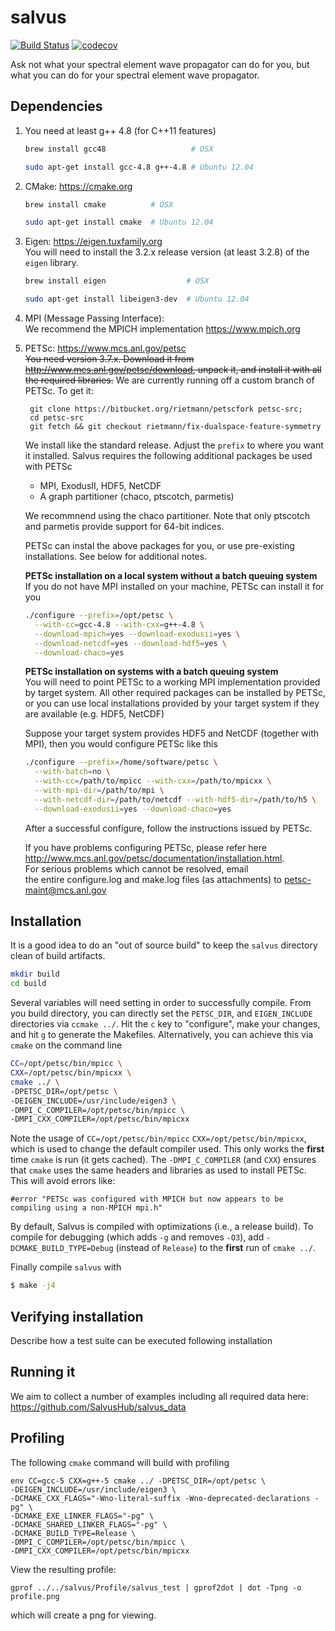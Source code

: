 # salvus
[![Build Status](https://travis-ci.org/SalvusHub/salvus.svg?branch=master)](https://travis-ci.org/SalvusHub/salvus)
[![codecov](https://codecov.io/gh/SalvusHub/salvus/branch/master/graph/badge.svg)](https://codecov.io/gh/SalvusHub/salvus)



Ask not what your spectral element wave propagator can do for you, but
what you can do for your spectral element wave propagator.

## Dependencies

1. You need at least g++ 4.8 (for C++11 features)

    ```bash
    brew install gcc48                   # OSX
    ```
    ``` bash
    sudo apt-get install gcc-4.8 g++-4.8 # Ubuntu 12.04
    ```

2. CMake: <https://cmake.org>

    ```bash
    brew install cmake          # OSX
    ```

    ``` bash
    sudo apt-get install cmake  # Ubuntu 12.04
    ```

3. Eigen: <https://eigen.tuxfamily.org>  
    You will need to install the 3.2.x release version (at least 3.2.8) of the `eigen` library.

    ```bash
    brew install eigen                  # OSX
    ```
    ``` bash
    sudo apt-get install libeigen3-dev  # Ubuntu 12.04
    ```

4. MPI (Message Passing Interface):  
    We recommend the MPICH implementation <https://www.mpich.org>

5. PETSc: <https://www.mcs.anl.gov/petsc>  
    ~~You need version 3.7.x. Download it from <http://www.mcs.anl.gov/petsc/download>, unpack it, and install it with all the required libraries.~~
    We are currently running off a custom branch of PETSc. To get it:
    
        git clone https://bitbucket.org/rietmann/petscfork petsc-src;
        cd petsc-src
        git fetch && git checkout rietmann/fix-dualspace-feature-symmetry
    
    We install like the standard release. Adjust the `prefix` to where you want it installed.
    Salvus requires the following additional packages be used with PETSc 

      * MPI, ExodusII, HDF5, NetCDF
      * A graph partitioner (chaco, ptscotch, parmetis)

	We recommnend using the chaco partitioner. Note that only ptscotch and parmetis provide support for 64-bit indices.

	PETSc can instal the above packages for you, or use pre-existing installations. See below for additional notes.

    **PETSc installation on a local system without a batch queuing system**  
    If you do not have MPI installed on your machine, PETSc can install it for you
    
    ``` bash
    ./configure --prefix=/opt/petsc \
      --with-cc=gcc-4.8 --with-cxx=g++-4.8 \
      --download-mpich=yes --download-exodusii=yes \
      --download-netcdf=yes --download-hdf5=yes \
      --download-chaco=yes
    ```

    **PETSc installation on systems with a batch queuing system**  
    You will need to point PETSc to a working MPI implementation provided by target system.
    All other required packages can be installed by PETSc, or you can use local installations 
    provided by your target system if they are available (e.g. HDF5, NetCDF)

    Suppose your target system provides HDF5 and NetCDF (together with MPI), 
    then you would configure PETSc like this

    ``` bash
    ./configure --prefix=/home/software/petsc \
      --with-batch=no \
      --with-cc=/path/to/mpicc --with-cxx=/path/to/mpicxx \
      --with-mpi-dir=/path/to/mpi \
      --with-netcdf-dir=/path/to/netcdf --with-hdf5-dir=/path/to/h5 \
      --download-exodusii=yes --download-chaco=yes
    ```

    After a successful configure, follow the instructions issued by PETSc.

    If you have problems configuring PETSc, please refer here <http://www.mcs.anl.gov/petsc/documentation/installation.html>.  
    For serious problems which cannot be resolved, email  
    the entire configure.log and make.log files (as  attachments) to <petsc-maint@mcs.anl.gov>


## Installation

It is a good idea to do an "out of source build" to keep the `salvus`
directory clean of build artifacts.

``` bash
mkdir build
cd build
```

Several variables will need setting in order to successfully compile. From you build directory, you can directly set the `PETSC_DIR`, and `EIGEN_INCLUDE` directories via `ccmake ../`. Hit the `c` key to "configure", make your changes, and hit `g` to generate the Makefiles. Alternatively, you can achieve this via `cmake` on the command line

``` bash
CC=/opt/petsc/bin/mpicc \
CXX=/opt/petsc/bin/mpicxx \
cmake ../ \
-DPETSC_DIR=/opt/petsc \
-DEIGEN_INCLUDE=/usr/include/eigen3 \
-DMPI_C_COMPILER=/opt/petsc/bin/mpicc \
-DMPI_CXX_COMPILER=/opt/petsc/bin/mpicxx
```

Note the usage of `CC=/opt/petsc/bin/mpicc` `CXX=/opt/petsc/bin/mpicxx`, which is used to change the default compiler used. This only works the **first** time `cmake` is run (it gets cached). The `-DMPI_C_COMPILER` (and `CXX`) ensures that `cmake` uses the same headers and libraries as used to install PETSc. This will avoid errors like:
    
    #error "PETSc was configured with MPICH but now appears to be compiling using a non-MPICH mpi.h"

By default, Salvus is compiled with optimizations (i.e., a release build). To compile for debugging (which adds `-g` and removes `-O3`), add `-DCMAKE_BUILD_TYPE=Debug` (instead of `Release`) to the **first** run of `cmake ../`.

Finally compile `salvus` with

```bash
$ make -j4
```

## Verifying installation

Describe how a test suite can be executed following installation


## Running it

We aim to collect a number of examples including all required data here: <https://github.com/SalvusHub/salvus_data>


## Profiling

The following `cmake` command will build with profiling

    env CC=gcc-5 CXX=g++-5 cmake ../ -DPETSC_DIR=/opt/petsc \
    -DEIGEN_INCLUDE=/usr/include/eigen3 \
    -DCMAKE_CXX_FLAGS="-Wno-literal-suffix -Wno-deprecated-declarations -pg" \
    -DCMAKE_EXE_LINKER_FLAGS="-pg" \
    -DCMAKE_SHARED_LINKER_FLAGS="-pg" \
    -DCMAKE_BUILD_TYPE=Release \
    -DMPI_C_COMPILER=/opt/petsc/bin/mpicc \
    -DMPI_CXX_COMPILER=/opt/petsc/bin/mpicxx

View the resulting profile:

    gprof ../../salvus/Profile/salvus_test | gprof2dot | dot -Tpng -o profile.png
    
which will create a png for viewing.
